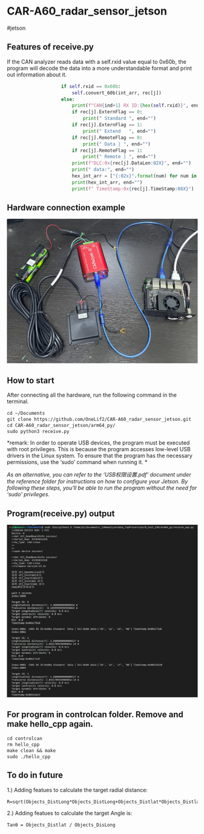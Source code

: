 # CAR-A60_radar_sensor_jetson
#jetson

## Features of receive.py
If the CAN analyzer reads data with a self.rxid value equal to 0x60b, the program will decode the data into a more understandable format and print out information about it.
```python
                    if self.rxid == 0x60b:
                        self.convert_60b(int_arr, rec[j])
                    else:
                        print(f"CAN{ind+1} RX ID:{hex(self.rxid)}", end="")
                        if rec[j].ExternFlag == 0:
                            print(" Standard ", end="")
                        if rec[j].ExternFlag == 1:
                            print(" Extend   ", end="")
                        if rec[j].RemoteFlag == 0:
                            print(" Data | ", end="")
                        if rec[j].RemoteFlag == 1:
                            print(" Remote | ", end="")
                        print(f"DLC:0x{rec[j].DataLen:02X}", end="")
                        print(" data:", end="")
                        hex_int_arr = ["{:02x}".format(num) for num in int_arr]
                        print(hex_int_arr, end="")
                        print(f" TimeStamp:0x{rec[j].TimeStamp:08X}")
```

## Hardware connection example
![](reference/photo_ref/hw_connection.jpeg)


## How to start
After connecting all the hardware, run the following command in the terminal.
```shell
cd ~/Documents
git clone https://github.com/OneLif2/CAR-A60_radar_sensor_jetson.git
cd CAR-A60_radar_sensor_jetson/arm64_py/
sudo python3 receive.py
```
*remark: In order to operate USB devices, the program must be executed with root privileges. This is because the program accesses low-level USB drivers in the Linux system. To ensure that the program has the necessary permissions, use the ‘sudo’ command when running it. *

*As an alternative, you can refer to the ‘USB权限设置.pdf’ document under the reference folder for instructions on how to configure your Jetson. By following these steps, you’ll be able to run the program without the need for ‘sudo’ privileges.*

## Program(receive.py) output
![](reference/photo_ref/prog_output1.jpg)

## For program in controlcan folder. Remove and make hello_cpp again.
```shell
cd controlcan
rm hello_cpp
make clean && make
sudo ./hello_cpp
```


## To do in future
1.) Adding featues to calculate the target radial distance:

    R=sqrt(Objects_DistLong*Objects_DistLong+Objects_Distlat*Objects_Distlat)

2.) Adding featues to calculate the target Angle is:

    Tanθ = Objects_Distlat / Objects_DisLong